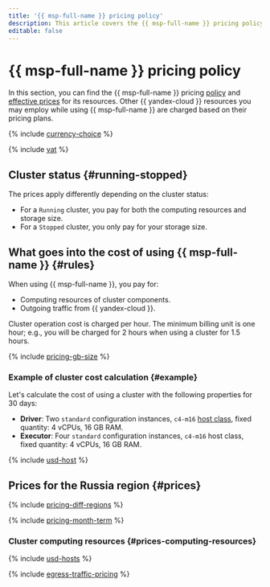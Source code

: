 ```yaml
---
title: '{{ msp-full-name }} pricing policy'
description: This article covers the {{ msp-full-name }} pricing policy.
editable: false
---
```


# {{ msp-full-name }} pricing policy

In this section, you can find the {{ msp-full-name }} pricing [policy](#rules) and [effective prices](#prices) for its resources. Other {{ yandex-cloud }} resources you may employ while using {{ msp-full-name }} are charged based on their pricing plans.



{% include [currency-choice](../_includes/pricing/currency-choice.md) %}

{% include [vat](../_includes/vat.md) %}

## Cluster status {#running-stopped}

The prices apply differently depending on the cluster status:

* For a `Running` cluster, you pay for both the computing resources and storage size.
* For a `Stopped` cluster, you only pay for your storage size.

## What goes into the cost of using {{ msp-full-name }} {#rules}

When using {{ msp-full-name }}, you pay for:

* Computing resources of cluster components.
* Outgoing traffic from {{ yandex-cloud }}.

Cluster operation cost is charged per hour. The minimum billing unit is one hour; e.g., you will be charged for 2 hours when using a cluster for 1.5 hours.

{% include [pricing-gb-size](../_includes/pricing-gb-size.md) %}

### Example of cluster cost calculation {#example}

Let's calculate the cost of using a cluster with the following properties for 30 days:

* **Driver**: Two `standard` configuration instances, `c4-m16` [host class](concepts/instance-types.md), fixed quantity: 4 vCPUs, 16 GB RAM.
* **Executor**: Four `standard` configuration instances, `c4-m16` host class, fixed quantity: 4 vCPUs, 16 GB RAM.




{% include [usd-host](../_pricing_examples/managed-spark/usd-host.md) %}



## Prices for the Russia region {#prices}



{% include [pricing-diff-regions](../_includes/pricing-diff-regions.md) %}

{% include [pricing-month-term](../_includes/mdb/pricing-month-term.md) %}

### Cluster computing resources {#prices-computing-resources}




{% include [usd-hosts](../_pricing/managed-spark/usd-hosts.md) %}


{% include [egress-traffic-pricing](../_includes/egress-traffic-pricing.md) %}
